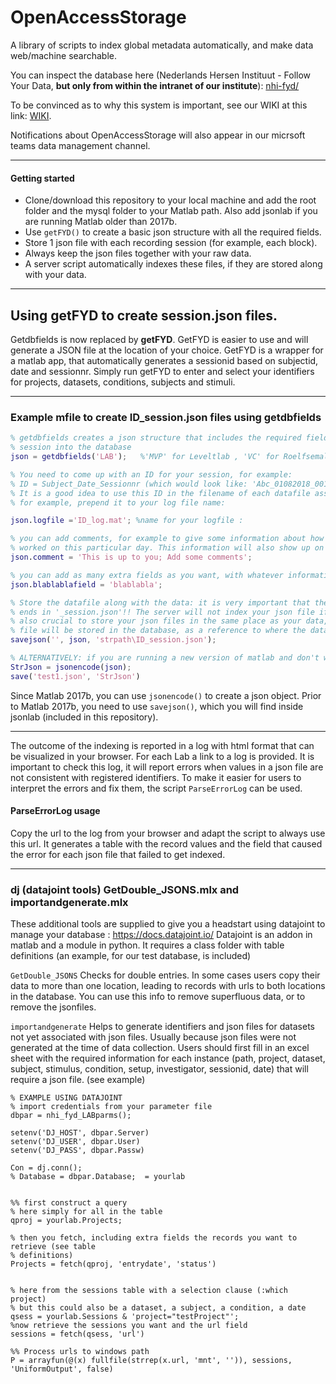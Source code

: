 # OpenAccessStorage
A library of scripts to index global metadata automatically, and make data web/machine searchable.

You can inspect the database here (Nederlands Hersen Instituut - Follow Your Data, __but only from within the intranet of our institute__):
[nhi-fyd/](http://nhi-fyd.nin.knaw.nl/)

To be convinced as to why this system is important, see our WIKI at this link: [WIKI](https://github.com/VisionandCognition/OpenAccessStorage/wiki).

Notifications about OpenAccessStorage will also appear in our micrsoft teams data management channel.

***
#### Getting started ####
* Clone/download this repository to your local machine and add the root folder and the mysql folder to your Matlab path. Also add jsonlab if you are running Matlab older than 2017b.
* Use ```getFYD()``` to create a basic json structure with all the required fields.
* Store 1 json file with each recording session (for example, each block).
* Always keep the json files together with your raw data.
* A server script automatically indexes these files, if they are stored along with your data.

***
## Using getFYD to create session.json files.

Getdbfields is now replaced by **getFYD**.  GetFYD is easier to use and will generate a JSON file at the location of your choice.
GetFYD is a wrapper for a matlab app, that automatically generates a sessionid based on subjectid, date and sessionnr. 
Simply run getFYD to enter and select your identifiers for projects, datasets, conditions, subjects and stimuli.


***
### Example mfile to create ID_session.json files using getdbfields

```Matlab
% getdbfields creates a json structure that includes the required fields for storing a
% session into the database
json = getdbfields('LAB');   %'MVP' for Leveltlab , 'VC' for Roelfsemalab;

% You need to come up with an ID for your session, for example:
% ID = Subject_Date_Sessionnr (which would look like: 'Abc_01082018_001').
% It is a good idea to use this ID in the filename of each datafile associated with this dataset.
% for example, prepend it to your log file name:

json.logfile ='ID_log.mat'; %name for your logfile :

% you can add comments, for example to give some information about how well your monkey/mouse
% worked on this particular day. This information will also show up on nhi-fyd/index.php.
json.comment = 'This is up to you; Add some comments';

% you can add as many extra fields as you want, with whatever information you find useful.
json.blablablafield = 'blablabla';

% Store the datafile along with the data: it is very important that the filename of your json file
% ends in '_session.json'!! The server will not index your json file if you don't do this. It is
% also crucial to store your json files in the same place as your data, because the URL to the json
% file will be stored in the database, as a reference to where the data is.
savejson('', json, 'strpath\ID_session.json');

% ALTERNATIVELY: if you are running a new version of matlab and don't want to use the jsonlab library:
StrJson = jsonencode(json);
save('test1.json', 'StrJson')
````
Since Matlab 2017b, you can use ```jsonencode()``` to create a json object. Prior to Matlab 2017b, you need to use ```savejson()```, which you will find inside jsonlab (included in this repository).

***
The outcome of the indexing is reported in a log with html format that can be visualized in your browser. For each Lab a link to a log is provided. It is important to check this log, it will report errors when values in a json file are not consistent with registered identifiers. To make it easier for users to interpret the errors and fix them, the script ```ParseErrorLog``` can be used. 

#### ParseErrorLog usage ####
Copy the url to the log from your browser and adapt the script to always use this url.  It generates a table with the record values and the field that caused the error for each json file that failed to get indexed.
***

### dj (datajoint tools) GetDouble_JSONS.mlx and importandgenerate.mlx
These additional tools are supplied to give you a headstart using datajoint to manage your database : https://docs.datajoint.io/
Datajoint is an addon in matlab and a module in python. It requires a class folder with table definitions (an example, for our test database, is included)

```GetDouble_JSONS``` Checks for double entries. In some cases users copy their data to more than one location, leading to records with urls to both locations in the database. You can use this info to remove superfluous data, or to remove the jsonfiles.

```importandgenerate``` Helps to generate identifiers and json files for datasets not yet associated with json files. Usually because json files were not generated at the time of data collection. Users should first fill in an excel sheet with the required information for each instance (path, project, dataset, subject, stimulus, condition, setup, investigator, sessionid, date) that will require a json file. (see example)


```
% EXAMPLE USING DATAJOINT 
% import credentials from your parameter file
dbpar = nhi_fyd_LABparms();
 
setenv('DJ_HOST', dbpar.Server)
setenv('DJ_USER', dbpar.User)
setenv('DJ_PASS', dbpar.Passw)
 
Con = dj.conn();
% Database = dbpar.Database;  = yourlab
 

%% first construct a query
% here simply for all in the table
qproj = yourlab.Projects;

% then you fetch, including extra fields the records you want to retrieve (see table
% definitions)
Projects = fetch(qproj, 'entrydate', 'status')


% here from the sessions table with a selection clause (:which project)
% but this could also be a dataset, a subject, a condition, a date
qsess = yourlab.Sessions & 'project="testProject"';
%now retrieve the sessions you want and the url field
sessions = fetch(qsess, 'url') 

%% Process urls to windows path
P = arrayfun(@(x) fullfile(strrep(x.url, 'mnt', '')), sessions, 'UniformOutput', false)
```


